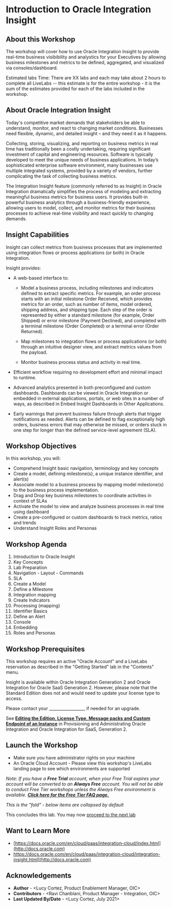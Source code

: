 # Introduction to Oracle Integration Insight

## About this Workshop

The workshop will cover how to use Oracle Integration Insight to provide real-time business visibibility and analystics for your Executives by allowing business milestones and metrics to be defined, aggregated, and visualized via consoles/dashboard. 

Estimated labs Time: There are XX labs and each may take about 2 hours to complete all LiveLabs -- this estimate is for the entire workshop - it is the sum of the estimates provided for each of the labs included in the workshop.

## About Oracle Integration Insight
Today's competitive market demands that stakeholders be able to understand, monitor, and react to changing market conditions. Businesses need flexible, dynamic, and detailed insight – and they need it as it happens.

Collecting, storing, visualizing, and reporting on business metrics in real time has traditionally been a costly undertaking, requiring significant investment of capital and engineering resources. Software is typically developed to meet the unique needs of business applications. In today’s sophisticated enterprise software environment, many businesses use multiple integrated systems, provided by a variety of vendors, further complicating the task of collecting business metrics.

The Integration Insight feature (commonly referred to as Insight) in Oracle Integration dramatically simplifies the process of modeling and extracting meaningful business metrics for business users. It provides built-in powerful business analytics through a business-friendly experience, allowing users to model, collect, and monitor metrics for their business processes to achieve real-time visibility and react quickly to changing demands.

## Insight Capabilities
Insight can collect metrics from business processes that are implemented using integration flows or process applications (or both) in Oracle Integration.

 Insight provides:

* A web-based interface to:

    * Model a business process, including milestones and indicators defined to extract specific metrics. For example, an order process starts with an initial milestone Order Received, which provides metrics for an order, such as number of items, model ordered, shipping address, and shipping type. Each step of the order is represented by either a standard milestone (for example, Order Shipped) or error milestone (Payment Declined), and completed with a terminal milestone (Order Completed) or a terminal error (Order Returned).

    * Map milestones to integration flows or process applications (or both) through an intuitive designer view, and extract metrics values from the payload.

    * Monitor business process status and activity in real time.

* Efficient workflow requiring no development effort and minimal impact to runtime.

* Advanced analytics presented in both preconfigured and custom dashboards. Dashboards can be viewed in Oracle Integration or embedded in external applications, portals, or web sites in a number of ways, as described in Embed Insight Dashboards in Other Applications.

* Early warnings that prevent business failure through alerts that trigger notifications as needed. Alerts can be defined to flag exceptionally high orders, business errors that may otherwise be missed, or orders stuck in one step for longer than the defined service-level agreement (SLA).

## Workshop Objectives

In this workshop, you will:
* Comprehend Insight basic navigation, terminology and key concepts
* Create a model, defining milestone(s), a unique instance identifier, and alert(s)
* Associate model to a business process by mapping model milestone(s) to the business process implementation.
* Drag and Drop key business milestones to coordinate activities in context of SLAs
* Activate the model to view and analyze business processes in real time using dashboard
* Create a  pre-configured or custom dashboards to track metrics, ratios and trends
* Understand Insight Roles and Personas

## Workshop Agenda
1.  Introduction to Oracle Insight
2.  Key Concepts
3.  Lab Preparation
4.  Navigation - Layout - Commands
5.  SLA
6.  Create a Model    
7.  Define a Milestone
8.  Integration mapping
9.  Create Indicators
10. Processing (mapping)
11. Identifier Basics
12. Define an Alert
13. Console
14. Embedding
15. Roles and Personas


## Workshop Prerequisites

This workshop requires an active "Oracle Account" and a LiveLabs reservation as described in the "Getting Started" lab in the "Contents" menu.

Insight is available within Oracle Integration Generation 2 and Oracle Integration for Oracle SaaS Generation 2. However, please note that the Standard Edition does not and would need to update your license type to access. 

Please contact your _________________, if needed for an upgrade.

See **[Editing the Edition, License Type, Message packs and Custom Endpoint of an Instance](https://docs.oracle.com/en/cloud/paas/integration-cloud/oracle-integration-oci/editing-edition-license-type-and-message-packs-instance.html)** in Provisioning and Administrating Oracle Integration and Oracle Integration for SaaS, Generation 2.

## Launch the Workshop

* Make sure you have administrator rights on your machine
* An Oracle Cloud Account - Please view this workshop's LiveLabs landing page to see which environments are supported


*Note: If you have a **Free Trial** account, when your Free Trial expires your account will be converted to an **Always Free** account. You will not be able to conduct Free Tier workshops unless the Always Free environment is available. **[Click here for the Free Tier FAQ page.](https://www.oracle.com/cloud/free/faq.html)***



*This is the "fold" - below items are collapsed by default*


This concludes this lab. You may now [proceed to the next lab](#next)


## Want to Learn More

* [https://docs.oracle.com/en/cloud/paas/integration-cloud/index.html](http://docs.oracle.com)
* https://docs.oracle.com/en/cloud/paas/integration-cloud/integration-insight.html](http://docs.oracle.com)

## Acknowledgements
* **Author** - <Lucy Cortez, Product Enablement Manager, OIC>
* **Contributors** -  <Ravi Chanblani, Product Manager - Integration, OIC> 
* **Last Updated By/Date** - <Lucy Cortez, July 2021>
